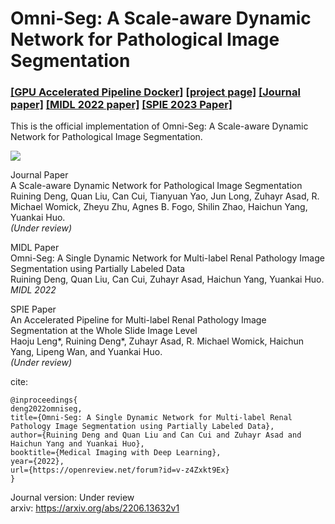 # Omni-Seg: A Scale-aware Dynamic Network for Pathological Image Segmentation

### [[GPU Accelerated Pipeline Docker]](https://github.com/MASILab/SLANTbrainSeg/tree/master/python) [[project page]](https://https://github.com/ddrrnn123/Omni-Seg/)   [[Journal paper]](https://arxiv.org/pdf/2206.13632v1.pdf) [[MIDL 2022 paper]](https://openreview.net/pdf?id=v-z4Zxkt9Ex) [[SPIE 2023 Paper]](https://arxiv.org/pdf/2206.13632v1.pdf)<br />


This is the official implementation of Omni-Seg: A Scale-aware Dynamic Network for Pathological Image Segmentation. <br />

![]((https://github.com/ddrrnn123/Omni-Seg/blob/main/Relativework.pdf))

Journal Paper <br />
A Scale-aware Dynamic Network for Pathological Image Segmentation <br />
Ruining Deng, Quan Liu, Can Cui, Tianyuan Yao, Jun Long, Zuhayr Asad, R. Michael Womick, Zheyu Zhu, Agnes B. Fogo, Shilin Zhao, Haichun Yang, Yuankai Huo. <br />
*(Under review)* <br />

MIDL Paper <br />
Omni-Seg: A Single Dynamic Network for Multi-label Renal Pathology Image Segmentation using Partially Labeled Data <br />
Ruining Deng, Quan Liu, Can Cui, Zuhayr Asad, Haichun Yang, Yuankai Huo. <br />
*MIDL 2022* <br />

SPIE Paper <br />
An Accelerated Pipeline for Multi-label Renal Pathology Image Segmentation at the Whole Slide Image Level<br />
Haoju Leng*, Ruining Deng*, Zuhayr Asad, R. Michael Womick, Haichun Yang, Lipeng Wan, and Yuankai Huo.<br />
*(Under review)* <br />


cite: 
```
@inproceedings{
deng2022omniseg,
title={Omni-Seg: A Single Dynamic Network for Multi-label Renal Pathology Image Segmentation using Partially Labeled Data},
author={Ruining Deng and Quan Liu and Can Cui and Zuhayr Asad and Haichun Yang and Yuankai Huo},
booktitle={Medical Imaging with Deep Learning},
year={2022},
url={https://openreview.net/forum?id=v-z4Zxkt9Ex}
}
```

Journal version: Under review  
arxiv: https://arxiv.org/abs/2206.13632v1  
